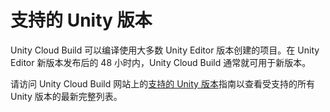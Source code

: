 # 支持的 Unity 版本

Unity Cloud Build 可以编译使用大多数 Unity Editor 版本创建的项目。在 Unity Editor 新版本发布后的 48 小时内，Unity Cloud Build 通常就可用于新版本。

请访问 Unity Cloud Build 网站上的[支持的 Unity 版本](https://developer.cloud.unity3d.com/support/guides/unityversions/)指南以查看受支持的所有 Unity 版本的最新完整列表。
